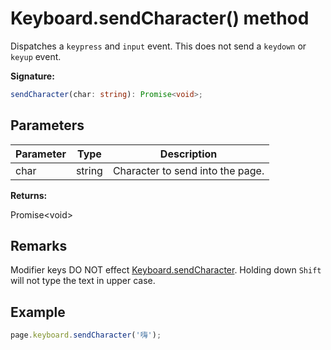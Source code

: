 # Keyboard.sendCharacter() method

Dispatches a `keypress` and `input` event. This does not send a `keydown` or `keyup` event.

**Signature:**

```typescript
sendCharacter(char: string): Promise<void>;
```

## Parameters

| Parameter | Type   | Description                      |
| --------- | ------ | -------------------------------- |
| char      | string | Character to send into the page. |

**Returns:**

Promise&lt;void&gt;

## Remarks

Modifier keys DO NOT effect [Keyboard.sendCharacter](./puppeteer.keyboard.sendcharacter.md). Holding down `Shift` will not type the text in upper case.

## Example

```js
page.keyboard.sendCharacter('嗨');
```
